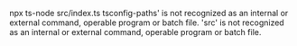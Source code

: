 npx ts-node src/index.ts
tsconfig-paths' is not recognized as an internal or external command,
operable program or batch file.
'src' is not recognized as an internal or external command,
operable program or batch file.
